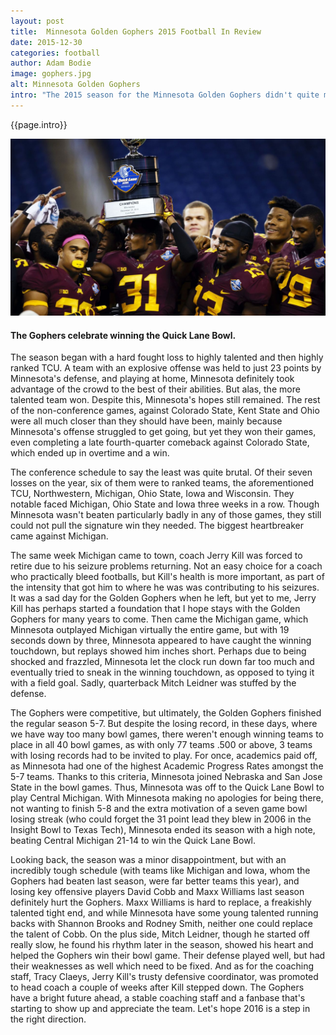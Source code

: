 ```yaml
---
layout: post
title:  Minnesota Golden Gophers 2015 Football In Review
date: 2015-12-30 
categories: football
author: Adam Bodie
image: gophers.jpg
alt: Minnesota Golden Gophers
intro: "The 2015 season for the Minnesota Golden Gophers didn't quite meet the expectations that many fans might have had after a well-played 2014 season, but yet despite the bumps in the road, Minnesota is showing signs of life as a competitive football team.  Whether 2016 will be any better remains to be seen, but at the moment, Minnesota did vanquish at least one demon."
---
```




<div class="article">
<p>{{page.intro}}</p>

<div class="blog-pic" style="float: left">
		<img src="/img/gophers.jpg" data-toggle="tooltip" title="The Gophers celebrate winning the Quick Lane Bowl." class="image block img-responsive">
	<h4>The Gophers celebrate winning the Quick Lane Bowl.</h4>
</div>
<p>The season began with a hard fought loss to highly talented and then highly ranked TCU.  A team with an explosive offense was held to just 23 points by Minnesota's defense, and playing at home, Minnesota definitely took advantage of the crowd to the best of their abilities.  But alas, the more talented team won.  Despite this, Minnesota's hopes still remained.  The rest of the non-conference games, against Colorado State, Kent State and Ohio were all much closer than they should have been, mainly because Minnesota's offense struggled to get going, but yet they won their games, even completing a late fourth-quarter comeback against Colorado State, which ended up in overtime and a win.</p>

<p>The conference schedule to say the least was quite brutal.  Of their seven losses on the year, six of them were to ranked teams, the aforementioned TCU, Northwestern, Michigan, Ohio State, Iowa and Wisconsin.  They notable faced Michigan, Ohio State and Iowa three weeks in a row.  Though Minnesota wasn't beaten particularly badly in any of those games, they still could not pull the signature win they needed.  The biggest heartbreaker came against Michigan.</p>

<p>The same week Michigan came to town, coach Jerry Kill was forced to retire due to his seizure problems returning.  Not an easy choice for a coach who practically bleed footballs, but Kill's health is more important, as part of the intensity that got him to where he was was contributing to his seizures.  It was a sad day for the Golden Gophers when he left, but yet to me, Jerry Kill has perhaps started a foundation that I hope stays with the Golden Gophers for many years to come.  Then came the Michigan game, which Minnesota outplayed Michigan virtually the entire game, but with 19 seconds down by three, Minnesota appeared to have caught the winning touchdown, but replays showed him inches short.  Perhaps due to being shocked and frazzled, Minnesota let the clock run down far too much and eventually tried to sneak in the winning touchdown, as opposed to tying it with a field goal.  Sadly, quarterback Mitch Leidner was stuffed by the defense.</p>

<p>The Gophers were competitive, but ultimately, the Golden Gophers finished the regular season 5-7.  But despite the losing record, in these days, where we have way too many bowl games, there weren't enough winning teams to place in all 40 bowl games, as with only 77 teams .500 or above, 3 teams with losing records had to be invited to play.  For once, academics paid off, as Minnesota had one of the highest Academic Progress Rates amongst the 5-7 teams.  Thanks to this criteria, Minnesota joined Nebraska and San Jose State in the bowl games.  Thus, Minnesota was off to the Quick Lane Bowl to play Central Michigan.  With Minnesota making no apologies for being there, not wanting to finish 5-8 and the extra motivation of a seven game bowl losing streak (who could forget the 31 point lead they blew in 2006 in the Insight Bowl to Texas Tech), Minnesota ended its season with a high note, beating Central Michigan 21-14 to win the Quick Lane Bowl.</p

><p>Looking back, the season was a minor disappointment, but with an incredibly tough schedule (with teams like Michigan and Iowa, whom the Gophers had beaten last season, were far better teams this year), and losing key offensive players David Cobb and Maxx Williams last season definitely hurt the Gophers.  Maxx Williams is hard to replace, a freakishly talented tight end, and while Minnesota have some young talented running backs with Shannon Brooks and Rodney Smith, neither one could replace the talent of Cobb.  On the plus side, Mitch Leidner, though he started off really slow, he found his rhythm later in the season, showed his heart and helped the Gophers win their bowl game.  Their defense played well, but had their weaknesses as well which need to be fixed.  And as for the coaching staff, Tracy Claeys, Jerry Kill's trusty defensive coordinator, was promoted to head coach a couple of weeks after Kill stepped down.  The Gophers have a bright future ahead, a stable coaching staff and a fanbase that's starting to show up and appreciate the team.  Let's hope 2016 is a step in the right direction.</p>

</div>